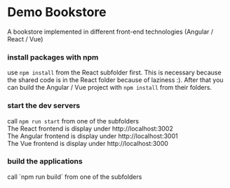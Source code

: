 # Demo Bookstore

A bookstore implemented in different front-end technologies (Angular / React / Vue)

### install packages with npm
use `npm install` from the React subfolder first.
This is necessary because the shared code is in the React folder because of laziness :).
After that you can build the Angular / Vue project with `npm install` from their folders.

### start the dev servers
call `npm run start` from one of the subfolders\
The React frontend is display under http://localhost:3002 \
The Angular frontend is display under http://localhost:3001 \
The Vue frontend is display under http://localhost:3000

### build the applications
call ´npm run build´ from one of the subfolders
